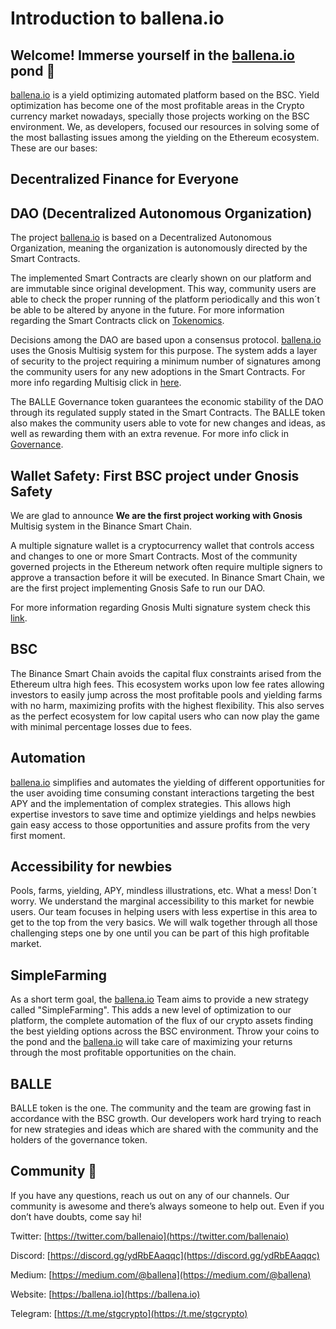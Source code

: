 # Introduction to ballena.io

## Welcome! Immerse yourself in the [ballena.io](https://ballena.io/) pond 🐋 <a id="welcome!-immerse-yourself-in-the-Ballena-pond"></a>

[ballena.io](https://ballena.io/) is a yield optimizing automated platform based on the BSC. Yield optimization has become one of the most profitable areas in the Crypto currency market nowadays, specially those projects working on the BSC environment. We, as developers, focused our resources in solving some of the most ballasting issues among the yielding on the Ethereum ecosystem. These are our bases:



## Decentralized Finance for Everyone

## DAO \(Decentralized Autonomous Organization\)

The project [ballena.io](https://ballena.io/) is based on a Decentralized Autonomous Organization, meaning the organization is autonomously directed by the Smart Contracts.

The implemented Smart Contracts  are clearly shown on our platform and are immutable since original development. This way, community users are able to check the proper running of the platform periodically and this won´t be able to be altered by anyone in the future. For more information regarding the Smart Contracts click on [Tokenomics](tokenomics.md).

Decisions among the DAO are based upon a consensus protocol. [ballena.io](https://ballena.io/) uses the Gnosis Multisig system for this purpose. The system adds a layer of security to the project requiring a minimum number of signatures among the community users for any new adoptions in the Smart Contracts. For more info regarding Multisig click in [here](governance.md#wallet-safety).

The BALLE Governance token guarantees the economic stability of the DAO through its regulated supply stated in the Smart Contracts. The BALLE token also makes the community users able to vote for new changes and ideas, as well as rewarding them with an extra revenue. For more info click in [Governance](governance.md).



## Wallet Safety: First BSC project under Gnosis Safety

We are glad to announce **We are the first project working with Gnosis** Multisig system in the Binance Smart Chain. 

A multiple signature wallet is a cryptocurrency wallet that controls access and changes to one or more Smart Contracts. Most of the community governed projects in the Ethereum network often require multiple signers to approve a transaction before it will be executed. In Binance Smart Chain, we are the first project implementing Gnosis Safe to run our DAO. 

For more information regarding Gnosis Multi signature system check this [link](governance.md#wallet-safety).



## BSC

The Binance Smart Chain avoids the capital flux constraints arised from the Ethereum ultra high fees. This ecosystem works upon low fee rates allowing investors to easily jump across the most profitable pools and yielding farms with no harm, maximizing profits with the highest flexibility. This also serves as the perfect ecosystem for low capital users who can now play the game with minimal percentage losses due to fees.



## Automation

[ballena.io](https://ballena.io/) simplifies and automates the yielding of different opportunities for the user avoiding time consuming constant interactions targeting the best APY and the implementation of complex strategies. This allows high expertise investors to save time and optimize yieldings and helps newbies gain easy access to those opportunities and assure profits from the very first moment.



## Accessibility for newbies

Pools, farms, yielding, APY, mindless illustrations, etc. What a mess! Don´t worry. We understand the marginal accessibility to this market for newbie users. Our team focuses in helping users with less expertise in this area to get to the top from the very basics. We will walk together through all those challenging steps one by one until you can be part of this high profitable market.



## SimpleFarming

As a short term goal, the [ballena.io](https://ballena.io/) Team aims to provide a new strategy called "SimpleFarming". This adds a new level of optimization to our platform, the complete automation of the flux of our crypto assets finding the best yielding options across the BSC environment. Throw your coins to the pond and the [ballena.io](https://ballena.io/) will take care of maximizing your returns through the most profitable opportunities on the chain.



## BALLE

BALLE token is the one. The community and the team are growing fast in accordance with the BSC growth. Our developers work hard trying to reach for new strategies and ideas which are shared with the community and the holders of the governance token.



## Community 🐋

If you have any questions, reach us out on any of our channels. Our community is awesome and there’s always someone to help out. Even if you don’t have doubts, come say hi!



Twitter: [https://twitter.com/ballenaio](https://twitter.com/ballenaio)

Discord: [https://discord.gg/ydRbEAaqqc](https://discord.gg/ydRbEAaqqc)

Medium: [https://medium.com/@ballena](https://medium.com/@ballena)

Website: [https://ballena.io](https://ballena.io)

Telegram: [https://t.me/stgcrypto](https://t.me/stgcrypto)

## 



